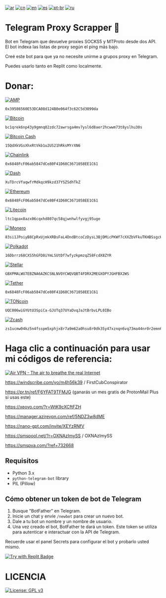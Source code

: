 [![ar](https://img.shields.io/badge/lang-ar-black.svg)](https://github.com/ddd75a650fee04c0ce576c877521c6bd/Telegram-Proxy-Scrapper/blob/main/README.ar.md)
[![cn](https://img.shields.io/badge/lang-cn-red.svg)](https://github.com/ddd75a650fee04c0ce576c877521c6bd/Telegram-Proxy-Scrapper/blob/main/README.cn.md)
[![en](https://img.shields.io/badge/lang-en-blue.svg)](https://github.com/ddd75a650fee04c0ce576c877521c6bd/Telegram-Proxy-Scrapper/edit/main/README.md)
[![es](https://img.shields.io/badge/lang-es-yellow.svg)](https://github.com/ddd75a650fee04c0ce576c877521c6bd/Telegram-Proxy-Scrapper/blob/main/README.es.md)
[![pt-br](https://img.shields.io/badge/lang-pt--br-green.svg)](https://github.com/ddd75a650fee04c0ce576c877521c6bd/Telegram-Proxy-Scrapper/blob/main/README.pt-br.md)
[![ru](https://img.shields.io/badge/lang-ru-white.svg)](https://github.com/ddd75a650fee04c0ce576c877521c6bd/Telegram-Proxy-Scrapper/blob/main/README.ru.md)

# Telegram Proxy Scrapper 🤖

Bot en Telegram que devuelve proxies SOCKS5 y MTProto desde dos API. El bot indexa las listas de proxy según el ping más bajo.

Creé este bot para que ya no necesite unirme a grupos proxy en Telegram.

Puedes usarlo tanto en Replit como localmente.

# Donar:

[![AMP](https://img.shields.io/badge/AMP-Etherscan↗-500050?style=for-the-badge&logo=amp&logoColor=white)](https://etherscan.io/address/0x39586560E53DCA08d124B0e064f3c62C5d3099da)
```
0x39586560E53DCA08d124B0e064f3c62C5d3099da
```

[![Bitcoin](https://img.shields.io/badge/Bitcoin-Blockchain↗-000?style=for-the-badge&logo=bitcoin&logoColor=white)](https://www.blockchain.com/btc/address/bc1qrek6np43y9gmnq02zdc72awrsga4mv7ysl6d8aer2hcwwm73t8yslhu30s)
```
bc1qrek6np43y9gmnq02zdc72awrsga4mv7ysl6d8aer2hcwwm73t8yslhu30s
```

[![Bitcoin Cash](https://img.shields.io/badge/Bitcoin%20Cash-Blockchair↗-8DC351?style=for-the-badge&logo=bitcoincash&logoColor=white)](https://blockchair.com/bitcoin-cash/address/15QdXkVGsXhxRtVkb1u2US21hRksMYrXN6)
```
15QdXkVGsXhxRtVkb1u2US21hRksMYrXN6
```

[![Chainlink](https://img.shields.io/badge/Chainlink-Etherscan↗-375BD2?style=for-the-badge&logo=chainlink&logoColor=white)](https://etherscan.io/address/0x6848FcF06ab5847dCe80F41D60C3671058EE1C61)
```
0x6848FcF06ab5847dCe80F41D60C3671058EE1C61
```

[![Dash](https://img.shields.io/badge/Dash-Explorer↗-008CE7?style=for-the-badge&logo=dash&logoColor=white)](https://explorer.dash.org/insight/address/XuTDrcVfaqwfrMdkqcH9kzd37YSZSdhTkZ)
```
XuTDrcVfaqwfrMdkqcH9kzd37YSZSdhTkZ
```

[![Ethereum](https://img.shields.io/badge/Ethereum-Etherscan↗-3C3C3D?style=for-the-badge&logo=ethereum&logoColor=white)](https://etherscan.io/address/0x6848FcF06ab5847dCe80F41D60C3671058EE1C61)
```
0x6848FcF06ab5847dCe80F41D60C3671058EE1C61
```

[![Litecoin](https://img.shields.io/badge/Litecoin-Blockchair↗-A6A9AA?style=for-the-badge&logo=litecoin&logoColor=white)](https://blockchair.com/litecoin/address/ltc1qpax8azx06cqxhd807qc58qjwnhwlfyvgj95uge)
```
ltc1qpax8azx06cqxhd807qc58qjwnhwlfyvgj95uge
```

[![Monero](https://img.shields.io/badge/Monero-Explorer↗-9A8B7B?style=for-the-badge&logo=monero&logoColor=white)](https://moneroexplorer.org/search?value=83si1JPoiyB8CpRxUjmkXRBsFaL4DndBtcoCzDysL3BjDMicPKWf7cXXZbVFkuTKHBSsgcKYDtSokBrHJZ5L5oud81nP5XM)
```
83si1JPoiyB8CpRxUjmkXRBsFaL4DndBtcoCzDysL3BjDMicPKWf7cXXZbVFkuTKHBSsgcKYDtSokBrHJZ5L5oud81nP5XM
```

[![Polkadot](https://img.shields.io/badge/Polkadot-Subscan↗-E6007A?style=for-the-badge&logo=polkadot&logoColor=white)](https://polkadot.subscan.io/account/16Dbrrz68CXS5hGFD8iYmLSUtDf7wfyzkpmzqZ58FcdX8ZYR)
```
16Dbrrz68CXS5hGFD8iYmLSUtDf7wfyzkpmzqZ58FcdX8ZYR
```

[![Stellar](https://img.shields.io/badge/Stellar-Blockchair↗-7D00FF?style=for-the-badge&logo=stellar&logoColor=white)](https://blockchair.com/stellar/address/GBXPMALWU7EBZNA6AZKCSNLNVOYCWQVQBT4FDRX2MEGXOPYJGHFBX2WS)
```
GBXPMALWU7EBZNA6AZKCSNLNVOYCWQVQBT4FDRX2MEGXOPYJGHFBX2WS
```

[![Tether](https://img.shields.io/badge/Tether-Etherscan↗-50AF95?style=for-the-badge&logo=tether&logoColor=white)](https://etherscan.io/address/0x6848FcF06ab5847dCe80F41D60C3671058EE1C61)
```
0x6848FcF06ab5847dCe80F41D60C3671058EE1C61
```

[![TONcoin](https://img.shields.io/badge/TONcoin-Tonscan↗-265CB3?style=for-the-badge&logo=ton&logoColor=white)](https://tonscan.org/address/UQC006wiGYUtU3SpiCa-GJUTq37UYaDvqJaJtBrbvLPL0IBo)
```
UQC006wiGYUtU3SpiCa-GJUTq37UYaDvqJaJtBrbvLPL0IBo
```

[![Zcash](https://img.shields.io/badge/Zcash-Blockchair↗-F4B728?style=for-the-badge&logo=zcash&logoColor=black)](https://blockchair.com/zcash/address/zs1ucmw04kz5n4fsspm5xphjx8r7a9m62a0hsu8r0dk35y47xznqn6vq73ma44nr0r2emn6qcym363)
```
zs1ucmw04kz5n4fsspm5xphjx8r7a9m62a0hsu8r0dk35y47xznqn6vq73ma44nr0r2emn6qcym363
```

# Haga clic a continuación para usar mi códigos de referencia:

<a href="https://airvpn.org/?referred_by=722312" title="Air VPN - The air to breathe the real Internet"><img src="https://airvpn.org/images/promotional/banner_641x91.gif" alt="Air VPN - The air to breathe the real Internet"></a>

https://windscribe.com/yo/m4h56k39 / FirstCubConspirator

https://pr.tn/ref/F6YFAT9TFMJG (ganarás un mes gratis de ProtonMail Plus si usas este)

https://xeovo.com/?r=WtK9cXCftFZH

https://manager.azirevpn.com/ref/5NDZ3w8dME

https://nano-gpt.com/invite/XEYzRNfV

https://smspool.net/?r=OXNAzImySS / OXNAzImySS

https://smspva.com/?ref=732668

## Requisitos
- Python 3.x
- `python-telegram-bot` library
- PIL (Pillow)

## Cómo obtener un token de bot de Telegram

1. Busque "BotFather" en Telegram.
2. Inicie un chat y envíe `/newbot` para crear un nuevo bot.
3. Dale a tu bot un nombre y un nombre de usuario.
4. Una vez creado el bot, BotFather te dará un token. Este token se utiliza para autenticar e interactuar con la API de Telegram.

Recuerde usar el panel Secrets para configurar el bot y probarlo usted mismo.

[![Try with Replit Badge](https://replit.com/badge?caption=Try%20with%20Replit)](https://repl.it/github/ddd75a650fee04c0ce576c877521c6bd/Telegram-Proxy-Scrapper)

# LICENCIA

[![License: GPL v3](https://img.shields.io/badge/License-GPLv3-blue.svg)](https://www.gnu.org/licenses/gpl-3.0)
